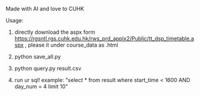 Made with AI and love to CUHK

Usage:
1. directly download the aspx form https://rgsntl.rgs.cuhk.edu.hk/rws_prd_applx2/Public/tt_dsp_timetable.aspx , please it under course_data as .html
2. python save_all.py
3. python query.py result.csv

4. run ur sql! example: "select * from result where start_time < 1600 AND day_num = 4 limit 10"